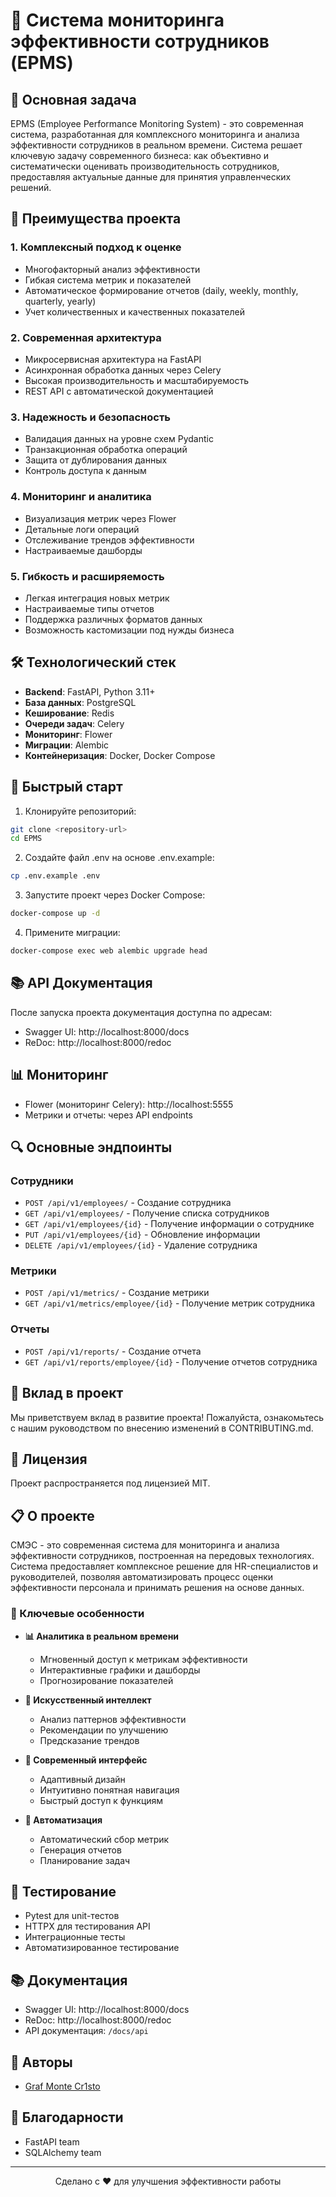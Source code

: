 # 🚀 Система мониторинга эффективности сотрудников (EPMS)

## 🎯 Основная задача
EPMS (Employee Performance Monitoring System) - это современная система, разработанная для комплексного мониторинга и анализа эффективности сотрудников в реальном времени. Система решает ключевую задачу современного бизнеса: как объективно и систематически оценивать производительность сотрудников, предоставляя актуальные данные для принятия управленческих решений.

## 🌟 Преимущества проекта

### 1. Комплексный подход к оценке
- Многофакторный анализ эффективности
- Гибкая система метрик и показателей
- Автоматическое формирование отчетов (daily, weekly, monthly, quarterly, yearly)
- Учет количественных и качественных показателей

### 2. Современная архитектура
- Микросервисная архитектура на FastAPI
- Асинхронная обработка данных через Celery
- Высокая производительность и масштабируемость
- REST API с автоматической документацией

### 3. Надежность и безопасность
- Валидация данных на уровне схем Pydantic
- Транзакционная обработка операций
- Защита от дублирования данных
- Контроль доступа к данным

### 4. Мониторинг и аналитика
- Визуализация метрик через Flower
- Детальные логи операций
- Отслеживание трендов эффективности
- Настраиваемые дашборды

### 5. Гибкость и расширяемость
- Легкая интеграция новых метрик
- Настраиваемые типы отчетов
- Поддержка различных форматов данных
- Возможность кастомизации под нужды бизнеса

## 🛠 Технологический стек
- **Backend**: FastAPI, Python 3.11+
- **База данных**: PostgreSQL
- **Кеширование**: Redis
- **Очереди задач**: Celery
- **Мониторинг**: Flower
- **Миграции**: Alembic
- **Контейнеризация**: Docker, Docker Compose

## 🚀 Быстрый старт

1. Клонируйте репозиторий:
```bash
git clone <repository-url>
cd EPMS
```

2. Создайте файл .env на основе .env.example:
```bash
cp .env.example .env
```

3. Запустите проект через Docker Compose:
```bash
docker-compose up -d
```

4. Примените миграции:
```bash
docker-compose exec web alembic upgrade head
```

## 📚 API Документация

После запуска проекта документация доступна по адресам:
- Swagger UI: http://localhost:8000/docs
- ReDoc: http://localhost:8000/redoc

## 📊 Мониторинг

- Flower (мониторинг Celery): http://localhost:5555
- Метрики и отчеты: через API endpoints

## 🔍 Основные эндпоинты

### Сотрудники
- `POST /api/v1/employees/` - Создание сотрудника
- `GET /api/v1/employees/` - Получение списка сотрудников
- `GET /api/v1/employees/{id}` - Получение информации о сотруднике
- `PUT /api/v1/employees/{id}` - Обновление информации
- `DELETE /api/v1/employees/{id}` - Удаление сотрудника

### Метрики
- `POST /api/v1/metrics/` - Создание метрики
- `GET /api/v1/metrics/employee/{id}` - Получение метрик сотрудника

### Отчеты
- `POST /api/v1/reports/` - Создание отчета
- `GET /api/v1/reports/employee/{id}` - Получение отчетов сотрудника

## 🤝 Вклад в проект

Мы приветствуем вклад в развитие проекта! Пожалуйста, ознакомьтесь с нашим руководством по внесению изменений в CONTRIBUTING.md.

## 📝 Лицензия

Проект распространяется под лицензией MIT.

## 📋 О проекте

СМЭС - это современная система для мониторинга и анализа эффективности сотрудников, построенная на передовых технологиях. Система предоставляет комплексное решение для HR-специалистов и руководителей, позволяя автоматизировать процесс оценки эффективности персонала и принимать решения на основе данных.

### 🌟 Ключевые особенности

- **📊 Аналитика в реальном времени**
  - Мгновенный доступ к метрикам эффективности
  - Интерактивные графики и дашборды
  - Прогнозирование показателей

- **🤖 Искусственный интеллект**
  - Анализ паттернов эффективности
  - Рекомендации по улучшению
  - Предсказание трендов

- **📱 Современный интерфейс**
  - Адаптивный дизайн
  - Интуитивно понятная навигация
  - Быстрый доступ к функциям

- **🔄 Автоматизация**
  - Автоматический сбор метрик
  - Генерация отчетов
  - Планирование задач

## 🧪 Тестирование

- Pytest для unit-тестов
- HTTPX для тестирования API
- Интеграционные тесты
- Автоматизированное тестирование

## 📚 Документация

- Swagger UI: http://localhost:8000/docs
- ReDoc: http://localhost:8000/redoc
- API документация: `/docs/api`

## 👥 Авторы

- [Graf Monte Cr1sto](https://github.com/GrafMonteCr1sto)

## 🙏 Благодарности

- FastAPI team
- SQLAlchemy team

---

<div align="center">
Сделано с ❤️ для улучшения эффективности работы
</div> 